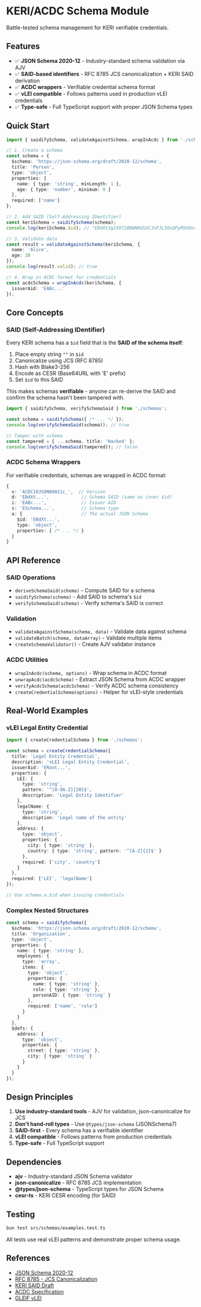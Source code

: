 # KERI/ACDC Schema Module

Battle-tested schema management for KERI verifiable credentials.

## Features

- ✅ **JSON Schema 2020-12** - Industry-standard schema validation via AJV
- ✅ **SAID-based identifiers** - RFC 8785 JCS canonicalization + KERI SAID derivation
- ✅ **ACDC wrappers** - Verifiable credential schema format
- ✅ **vLEI compatible** - Follows patterns used in production vLEI credentials
- ✅ **Type-safe** - Full TypeScript support with proper JSON Schema types

## Quick Start

```typescript
import { saidifySchema, validateAgainstSchema, wrapInAcdc } from './schemas';

// 1. Create a schema
const schema = {
  $schema: 'https://json-schema.org/draft/2020-12/schema',
  title: 'Person',
  type: 'object',
  properties: {
    name: { type: 'string', minLength: 1 },
    age: { type: 'number', minimum: 0 }
  },
  required: ['name']
};

// 2. Add SAID (Self-Addressing IDentifier)
const keriSchema = saidifySchema(schema);
console.log(keriSchema.$id); // "EBdXt3gIXOf2BBWNHdSXCJnFJL5OuQPyM5K0neuniccM"

// 3. Validate data
const result = validateAgainstSchema(keriSchema, {
  name: 'Alice',
  age: 30
});
console.log(result.valid); // true

// 4. Wrap in ACDC format for credentials
const acdcSchema = wrapInAcdc(keriSchema, {
  issuerAid: 'EABc...'
});
```

## Core Concepts

### SAID (Self-Addressing IDentifier)

Every KERI schema has a `$id` field that is the **SAID of the schema itself**:

1. Place empty string `""` in `$id`
2. Canonicalize using JCS (RFC 8785)
3. Hash with Blake3-256
4. Encode as CESR (Base64URL with 'E' prefix)
5. Set `$id` to this SAID

This makes schemas **verifiable** - anyone can re-derive the SAID and confirm the schema hasn't been tampered with.

```typescript
import { saidifySchema, verifySchemaSaid } from './schemas';

const schema = saidifySchema({ /* ... */ });
console.log(verifySchemaSaid(schema)); // true

// Tamper with schema
const tampered = { ...schema, title: 'Hacked' };
console.log(verifySchemaSaid(tampered)); // false
```

### ACDC Schema Wrappers

For verifiable credentials, schemas are wrapped in ACDC format:

```typescript
{
  v: 'ACDC10JSON00011c_',  // Version
  d: 'EBdXt...',            // Schema SAID (same as inner $id)
  i: 'EABc...',             // Issuer AID
  s: 'ESchema...',          // Schema type
  a: {                      // The actual JSON Schema
    $id: 'EBdXt...',
    type: 'object',
    properties: { /* ... */ }
  }
}
```

## API Reference

### SAID Operations

- `deriveSchemaSaid(schema)` - Compute SAID for a schema
- `saidifySchema(schema)` - Add SAID to schema's `$id`
- `verifySchemaSaid(schema)` - Verify schema's SAID is correct

### Validation

- `validateAgainstSchema(schema, data)` - Validate data against schema
- `validateBatch(schema, dataArray)` - Validate multiple items
- `createSchemaValidator()` - Create AJV validator instance

### ACDC Utilities

- `wrapInAcdc(schema, options)` - Wrap schema in ACDC format
- `unwrapAcdc(acdcSchema)` - Extract JSON Schema from ACDC wrapper
- `verifyAcdcSchema(acdcSchema)` - Verify ACDC schema consistency
- `createCredentialSchema(options)` - Helper for vLEI-style credentials

## Real-World Examples

### vLEI Legal Entity Credential

```typescript
import { createCredentialSchema } from './schemas';

const schema = createCredentialSchema({
  title: 'Legal Entity Credential',
  description: 'vLEI Legal Entity Credential',
  issuerAid: 'ERoot...',
  properties: {
    LEI: {
      type: 'string',
      pattern: '^[0-9A-Z]{20}$',
      description: 'Legal Entity Identifier'
    },
    legalName: {
      type: 'string',
      description: 'Legal name of the entity'
    },
    address: {
      type: 'object',
      properties: {
        city: { type: 'string' },
        country: { type: 'string', pattern: '^[A-Z]{2}$' }
      },
      required: ['city', 'country']
    }
  },
  required: ['LEI', 'legalName']
});

// Use schema.a.$id when issuing credentials
```

### Complex Nested Structures

```typescript
const schema = saidifySchema({
  $schema: 'https://json-schema.org/draft/2020-12/schema',
  title: 'Organization',
  type: 'object',
  properties: {
    name: { type: 'string' },
    employees: {
      type: 'array',
      items: {
        type: 'object',
        properties: {
          name: { type: 'string' },
          role: { type: 'string' },
          personAID: { type: 'string' }
        },
        required: ['name', 'role']
      }
    }
  },
  $defs: {
    address: {
      type: 'object',
      properties: {
        street: { type: 'string' },
        city: { type: 'string' }
      }
    }
  }
});
```

## Design Principles

1. **Use industry-standard tools** - AJV for validation, json-canonicalize for JCS
2. **Don't hand-roll types** - Use `@types/json-schema` (JSONSchema7)
3. **SAID-first** - Every schema has a verifiable identifier
4. **vLEI compatible** - Follows patterns from production credentials
5. **Type-safe** - Full TypeScript support

## Dependencies

- **ajv** - Industry-standard JSON Schema validator
- **json-canonicalize** - RFC 8785 JCS implementation
- **@types/json-schema** - TypeScript types for JSON Schema
- **cesr-ts** - KERI CESR encoding (for SAID)

## Testing

```bash
bun test src/schemas/examples.test.ts
```

All tests use real vLEI patterns and demonstrate proper schema usage.

## References

- [JSON Schema 2020-12](https://json-schema.org/draft/2020-12/schema)
- [RFC 8785 - JCS Canonicalization](https://www.rfc-editor.org/rfc/rfc8785.html)
- [KERI SAID Draft](https://datatracker.ietf.org/doc/html/draft-ssmith-said)
- [ACDC Specification](https://trustoverip.github.io/tswg-acdc-specification/)
- [GLEIF vLEI](https://www.gleif.org/en/lei-solutions/gleifs-digital-strategy-for-the-lei/introducing-the-verifiable-lei-vlei)
